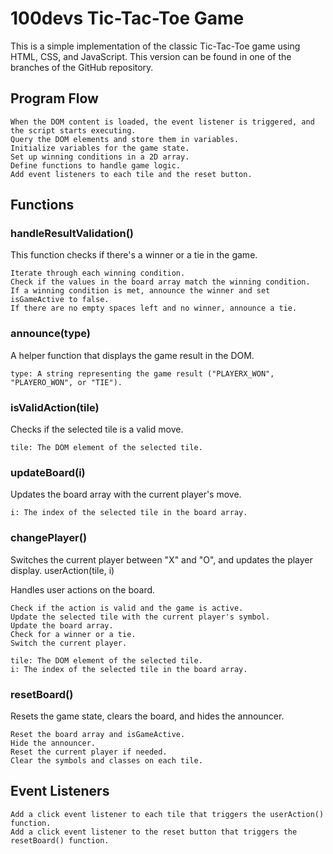 # 100devs Tic-Tac-Toe Game

This is a simple implementation of the classic Tic-Tac-Toe game using HTML, CSS, and JavaScript. This version can be found in one of the branches of the GitHub repository.

## Program Flow

    When the DOM content is loaded, the event listener is triggered, and the script starts executing.
    Query the DOM elements and store them in variables.
    Initialize variables for the game state.
    Set up winning conditions in a 2D array.
    Define functions to handle game logic.
    Add event listeners to each tile and the reset button.

## Functions

### handleResultValidation()

This function checks if there's a winner or a tie in the game.

    Iterate through each winning condition.
    Check if the values in the board array match the winning condition.
    If a winning condition is met, announce the winner and set isGameActive to false.
    If there are no empty spaces left and no winner, announce a tie.

### announce(type)

A helper function that displays the game result in the DOM.

    type: A string representing the game result ("PLAYERX_WON", "PLAYERO_WON", or "TIE").

### isValidAction(tile)

Checks if the selected tile is a valid move.

    tile: The DOM element of the selected tile.

### updateBoard(i)

Updates the board array with the current player's move.

    i: The index of the selected tile in the board array.

### changePlayer()

Switches the current player between "X" and "O", and updates the player display.
userAction(tile, i)

Handles user actions on the board.

    Check if the action is valid and the game is active.
    Update the selected tile with the current player's symbol.
    Update the board array.
    Check for a winner or a tie.
    Switch the current player.

    tile: The DOM element of the selected tile.
    i: The index of the selected tile in the board array.

### resetBoard()

Resets the game state, clears the board, and hides the announcer.

    Reset the board array and isGameActive.
    Hide the announcer.
    Reset the current player if needed.
    Clear the symbols and classes on each tile.

## Event Listeners

    Add a click event listener to each tile that triggers the userAction() function.
    Add a click event listener to the reset button that triggers the resetBoard() function.
